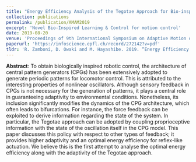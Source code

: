 ```yaml
---
title: "Energy Efficiency Analysis of the Tegotae Approach for Bio-inspired Hopping"
collection: publications
permalink: /publication/AMAM2019
excerpt: 'Novel Bio-Inspired Learning & Control for motion control'
date: 2019-08-20
venue: 'Proceedings of 9th International Symposium on Adaptive Motion of Animals and Mechanics (AMAM)'
paperurl: 'https://infoscience.epfl.ch/record/272142?v=pdf'
tldr: 'R. Zamboni, D. Owaki and M. Hayashibe. 2019. “Energy Efficiency Analysis of the Tegotae Approach for Bio-inspired Hopping” Proc. of 9th International Symposium on Adaptive Motion of Animals and Mechanics, EPFL, Lausanne.'
---
```


**Abstract**: To obtain biologically inspired robotic control, the architecture of central pattern generators (CPGs) has been extensively adopted to generate periodic patterns for locomotor control. This is attributed to the interesting properties of nonlinear oscillators. Although sensory feedback in CPGs is not necessary for the generation of patterns, it plays a central role in guaranteeing adaptivity to environmental conditions. Nonetheless, its inclusion significantly modifies the dynamics of the CPG architecture, which often leads to bifurcations. For instance, the force feedback can be exploited to derive information regarding the state of the system. In particular, the Tegotae approach can be adopted by coupling proprioceptive information with the state of the oscillation itself in the CPG model. This paper discusses this policy with respect to other types of feedback; it provides higher adaptivity and an optimal energy efficiency for reflex-like actuation. We believe this is the first attempt to analyse the optimal energy efficiency along with the adaptivity of the Tegotae approach.
